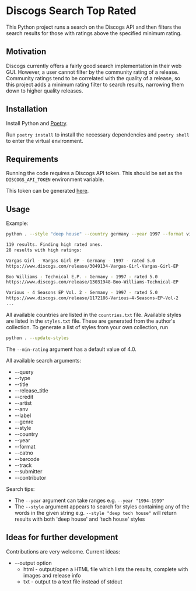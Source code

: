 # Discogs Search Top Rated

This Python project runs a search on the Discogs API and then filters the search results for those with ratings above 
the specified minimum rating.

## Motivation

Discogs currently offers a fairly good search implementation in their web GUI. However, a user cannot filter by the 
community rating of a release. Community ratings tend to be correlated with the quality of a release, so this project 
adds a minimum rating filter to search results, narrowing them down to higher quality releases.

## Installation

Install Python and [Poetry](https://python-poetry.org/). 

Run `poetry install` to install the necessary dependencies and `poetry shell` to enter
the virtual environment.

## Requirements

Running the code requires a Discogs API token. This should be set as the `DISCOGS_API_TOKEN` environment variable.

This token can be generated [here](https://www.discogs.com/settings/developers).

## Usage

Example:

``` bash
python . --style "deep house" --country germany --year 1997 --format vinyl --min-rating 4.5

119 results. Finding high rated ones.
28 results with high ratings:

Vargas Girl - Vargas Girl EP - Germany - 1997 - rated 5.0
https://www.discogs.com/release/3049134-Vargas-Girl-Vargas-Girl-EP

Boo Williams - Technical E.P. - Germany - 1997 - rated 5.0
https://www.discogs.com/release/13031948-Boo-Williams-Technical-EP

Various - 4 Seasons EP Vol. 2 - Germany - 1997 - rated 5.0
https://www.discogs.com/release/1172186-Various-4-Seasons-EP-Vol-2
...
```

All available countries are listed in the `countries.txt` file. Available styles are listed in the `styles.txt` file. 
These are generated from the author's collection. To generate a list of styles from your own collection, run

``` bash
python . --update-styles
```

The `--min-rating` argument has a default value of 4.0.

All available search arguments:
* --query
* --type
* --title
* --release_title
* --credit
* --artist
* --anv
* --label
* --genre
* --style
* --country
* --year
* --format
* --catno
* --barcode
* --track
* --submitter
* --contributor

Search tips:
* The `--year` argument can take ranges e.g. `--year "1994-1999"`
* The `--style` argument appears to search for styles containing any of the words in the given string e.g. `--style "deep tech house"` will return results with both 'deep house' and 'tech house' styles

## Ideas for further development

Contributions are very welcome. Current ideas:
* --output option
    * html - output/open a HTML file which lists the results, complete with images and release info
    * txt - output to a text file instead of stdout
